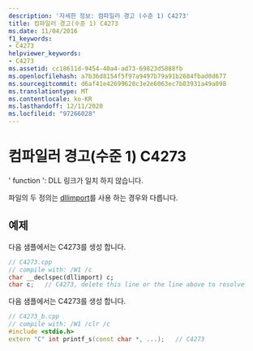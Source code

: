 ```yaml
---
description: '자세한 정보: 컴파일러 경고 (수준 1) C4273'
title: 컴파일러 경고(수준 1) C4273
ms.date: 11/04/2016
f1_keywords:
- C4273
helpviewer_keywords:
- C4273
ms.assetid: cc18611d-9454-40a4-ad73-69823d5888fb
ms.openlocfilehash: a7b36d8154f5f97a9497b79a91b2684fbad0d677
ms.sourcegitcommit: d6af41e42699628c3e2e6063ec7b03931a49a098
ms.translationtype: MT
ms.contentlocale: ko-KR
ms.lasthandoff: 12/11/2020
ms.locfileid: "97266028"
---
```

# <a name="compiler-warning-level-1-c4273"></a>컴파일러 경고(수준 1) C4273

' function ': DLL 링크가 일치 하지 않습니다.

파일의 두 정의는 [dllimport](../../cpp/dllexport-dllimport.md)를 사용 하는 경우와 다릅니다.

## <a name="examples"></a>예제

다음 샘플에서는 C4273를 생성 합니다.

```cpp
// C4273.cpp
// compile with: /W1 /c
char __declspec(dllimport) c;
char c;   // C4273, delete this line or the line above to resolve
```

다음 샘플에서는 C4273를 생성 합니다.

```cpp
// C4273_b.cpp
// compile with: /W1 /clr /c
#include <stdio.h>
extern "C" int printf_s(const char *, ...);   // C4273
```
